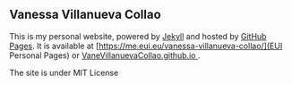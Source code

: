 ## Vanessa Villanueva Collao

This is my personal website, powered by [Jekyll](http://jekyllrb.com/) and hosted by [GitHub Pages](https://pages.github.com/). It is available at [https://me.eui.eu/vanessa-villanueva-collao/](EUI Personal Pages) or [VaneVillanuevaCollao.github.io
](http://VaneVillanuevaCollao.github.io/).

The site is under MIT License

